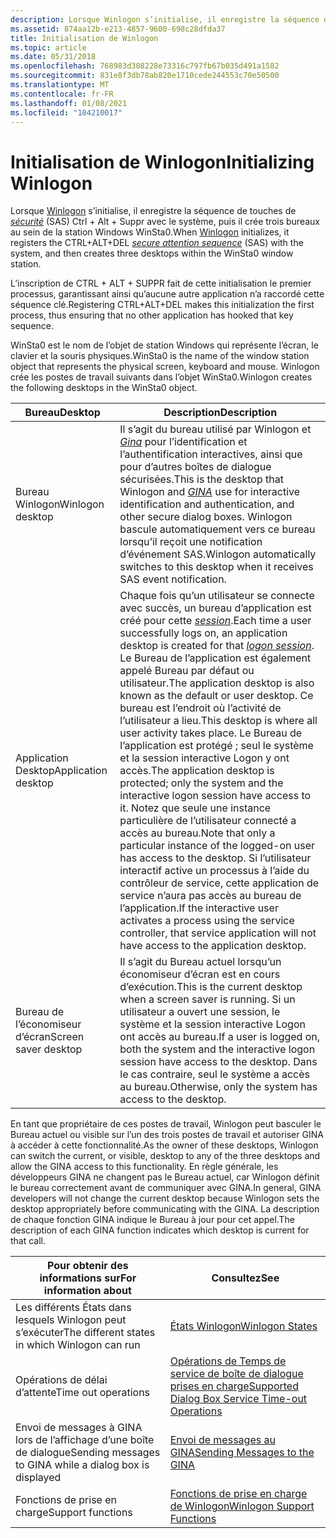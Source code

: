 ```yaml
---
description: Lorsque Winlogon s’initialise, il enregistre la séquence de touches de sécurité (SAS) CTRL + ALT + SUPPR avec le système, puis il crée trois bureaux au sein de la station Windows WinSta0.
ms.assetid: 874aa12b-e213-4857-9600-698c28dfda37
title: Initialisation de Winlogon
ms.topic: article
ms.date: 05/31/2018
ms.openlocfilehash: 768983d308228e73316c797fb67b035d491a1582
ms.sourcegitcommit: 831e8f3db78ab820e1710cede244553c70e50500
ms.translationtype: MT
ms.contentlocale: fr-FR
ms.lasthandoff: 01/08/2021
ms.locfileid: "104210017"
---
```

# <a name="initializing-winlogon"></a><span data-ttu-id="d0352-103">Initialisation de Winlogon</span><span class="sxs-lookup"><span data-stu-id="d0352-103">Initializing Winlogon</span></span>

<span data-ttu-id="d0352-104">Lorsque [Winlogon](winlogon.md) s’initialise, il enregistre la séquence de touches de [*sécurité*](../secgloss/s-gly.md) (SAS) Ctrl + Alt + Suppr avec le système, puis il crée trois bureaux au sein de la station Windows WinSta0.</span><span class="sxs-lookup"><span data-stu-id="d0352-104">When [Winlogon](winlogon.md) initializes, it registers the CTRL+ALT+DEL [*secure attention sequence*](../secgloss/s-gly.md) (SAS) with the system, and then creates three desktops within the WinSta0 window station.</span></span>

<span data-ttu-id="d0352-105">L’inscription de CTRL + ALT + SUPPR fait de cette initialisation le premier processus, garantissant ainsi qu’aucune autre application n’a raccordé cette séquence clé.</span><span class="sxs-lookup"><span data-stu-id="d0352-105">Registering CTRL+ALT+DEL makes this initialization the first process, thus ensuring that no other application has hooked that key sequence.</span></span>

<span data-ttu-id="d0352-106">WinSta0 est le nom de l’objet de station Windows qui représente l’écran, le clavier et la souris physiques.</span><span class="sxs-lookup"><span data-stu-id="d0352-106">WinSta0 is the name of the window station object that represents the physical screen, keyboard and mouse.</span></span> <span data-ttu-id="d0352-107">Winlogon crée les postes de travail suivants dans l’objet WinSta0.</span><span class="sxs-lookup"><span data-stu-id="d0352-107">Winlogon creates the following desktops in the WinSta0 object.</span></span>



| <span data-ttu-id="d0352-108">Bureau</span><span class="sxs-lookup"><span data-stu-id="d0352-108">Desktop</span></span>              | <span data-ttu-id="d0352-109">Description</span><span class="sxs-lookup"><span data-stu-id="d0352-109">Description</span></span>                                                                                                                                                                                                                                                                                                                                                                                                                                                                                                                                                                                                                                                  |
|----------------------|--------------------------------------------------------------------------------------------------------------------------------------------------------------------------------------------------------------------------------------------------------------------------------------------------------------------------------------------------------------------------------------------------------------------------------------------------------------------------------------------------------------------------------------------------------------------------------------------------------------------------------------------------------------|
| <span data-ttu-id="d0352-110">Bureau Winlogon</span><span class="sxs-lookup"><span data-stu-id="d0352-110">Winlogon desktop</span></span>     | <span data-ttu-id="d0352-111">Il s’agit du bureau utilisé par Winlogon et [*Gina*](../secgloss/g-gly.md) pour l’identification et l’authentification interactives, ainsi que pour d’autres boîtes de dialogue sécurisées.</span><span class="sxs-lookup"><span data-stu-id="d0352-111">This is the desktop that Winlogon and [*GINA*](../secgloss/g-gly.md) use for interactive identification and authentication, and other secure dialog boxes.</span></span> <span data-ttu-id="d0352-112">Winlogon bascule automatiquement vers ce bureau lorsqu’il reçoit une notification d’événement SAS.</span><span class="sxs-lookup"><span data-stu-id="d0352-112">Winlogon automatically switches to this desktop when it receives SAS event notification.</span></span>                                                                                                                                                                                                                                                                                                                                                                          |
| <span data-ttu-id="d0352-113">Application Desktop</span><span class="sxs-lookup"><span data-stu-id="d0352-113">Application desktop</span></span>  | <span data-ttu-id="d0352-114">Chaque fois qu’un utilisateur se connecte avec succès, un bureau d’application est créé pour cette [*session*](../secgloss/l-gly.md).</span><span class="sxs-lookup"><span data-stu-id="d0352-114">Each time a user successfully logs on, an application desktop is created for that [*logon session*](../secgloss/l-gly.md).</span></span> <span data-ttu-id="d0352-115">Le Bureau de l’application est également appelé Bureau par défaut ou utilisateur.</span><span class="sxs-lookup"><span data-stu-id="d0352-115">The application desktop is also known as the default or user desktop.</span></span> <span data-ttu-id="d0352-116">Ce bureau est l’endroit où l’activité de l’utilisateur a lieu.</span><span class="sxs-lookup"><span data-stu-id="d0352-116">This desktop is where all user activity takes place.</span></span> <span data-ttu-id="d0352-117">Le Bureau de l’application est protégé ; seul le système et la session interactive Logon y ont accès.</span><span class="sxs-lookup"><span data-stu-id="d0352-117">The application desktop is protected; only the system and the interactive logon session have access to it.</span></span> <span data-ttu-id="d0352-118">Notez que seule une instance particulière de l’utilisateur connecté a accès au bureau.</span><span class="sxs-lookup"><span data-stu-id="d0352-118">Note that only a particular instance of the logged-on user has access to the desktop.</span></span> <span data-ttu-id="d0352-119">Si l’utilisateur interactif active un processus à l’aide du contrôleur de service, cette application de service n’aura pas accès au bureau de l’application.</span><span class="sxs-lookup"><span data-stu-id="d0352-119">If the interactive user activates a process using the service controller, that service application will not have access to the application desktop.</span></span> |
| <span data-ttu-id="d0352-120">Bureau de l’économiseur d’écran</span><span class="sxs-lookup"><span data-stu-id="d0352-120">Screen saver desktop</span></span> | <span data-ttu-id="d0352-121">Il s’agit du Bureau actuel lorsqu’un économiseur d’écran est en cours d’exécution.</span><span class="sxs-lookup"><span data-stu-id="d0352-121">This is the current desktop when a screen saver is running.</span></span> <span data-ttu-id="d0352-122">Si un utilisateur a ouvert une session, le système et la session interactive Logon ont accès au bureau.</span><span class="sxs-lookup"><span data-stu-id="d0352-122">If a user is logged on, both the system and the interactive logon session have access to the desktop.</span></span> <span data-ttu-id="d0352-123">Dans le cas contraire, seul le système a accès au bureau.</span><span class="sxs-lookup"><span data-stu-id="d0352-123">Otherwise, only the system has access to the desktop.</span></span>                                                                                                                                                                                                                                                                                                                                                                                                                                      |



 

<span data-ttu-id="d0352-124">En tant que propriétaire de ces postes de travail, Winlogon peut basculer le Bureau actuel ou visible sur l’un des trois postes de travail et autoriser GINA à accéder à cette fonctionnalité.</span><span class="sxs-lookup"><span data-stu-id="d0352-124">As the owner of these desktops, Winlogon can switch the current, or visible, desktop to any of the three desktops and allow the GINA access to this functionality.</span></span> <span data-ttu-id="d0352-125">En règle générale, les développeurs GINA ne changent pas le Bureau actuel, car Winlogon définit le bureau correctement avant de communiquer avec GINA.</span><span class="sxs-lookup"><span data-stu-id="d0352-125">In general, GINA developers will not change the current desktop because Winlogon sets the desktop appropriately before communicating with the GINA.</span></span> <span data-ttu-id="d0352-126">La description de chaque fonction GINA indique le Bureau à jour pour cet appel.</span><span class="sxs-lookup"><span data-stu-id="d0352-126">The description of each GINA function indicates which desktop is current for that call.</span></span>



| <span data-ttu-id="d0352-127">Pour obtenir des informations sur</span><span class="sxs-lookup"><span data-stu-id="d0352-127">For information about</span></span>                                    | <span data-ttu-id="d0352-128">Consultez</span><span class="sxs-lookup"><span data-stu-id="d0352-128">See</span></span>                                                                                                      |
|----------------------------------------------------------|----------------------------------------------------------------------------------------------------------|
| <span data-ttu-id="d0352-129">Les différents États dans lesquels Winlogon peut s’exécuter</span><span class="sxs-lookup"><span data-stu-id="d0352-129">The different states in which Winlogon can run</span></span>           | [<span data-ttu-id="d0352-130">États Winlogon</span><span class="sxs-lookup"><span data-stu-id="d0352-130">Winlogon States</span></span>](winlogon-states.md)                                                                   |
| <span data-ttu-id="d0352-131">Opérations de délai d’attente</span><span class="sxs-lookup"><span data-stu-id="d0352-131">Time out operations</span></span>                                      | [<span data-ttu-id="d0352-132">Opérations de Temps de service de boîte de dialogue prises en charge</span><span class="sxs-lookup"><span data-stu-id="d0352-132">Supported Dialog Box Service Time-out Operations</span></span>](supported-dialog-box-service-time-out-operations.md) |
| <span data-ttu-id="d0352-133">Envoi de messages à GINA lors de l’affichage d’une boîte de dialogue</span><span class="sxs-lookup"><span data-stu-id="d0352-133">Sending messages to GINA while a dialog box is displayed</span></span> | [<span data-ttu-id="d0352-134">Envoi de messages au GINA</span><span class="sxs-lookup"><span data-stu-id="d0352-134">Sending Messages to the GINA</span></span>](sending-messages-to-the-gina.md)                                         |
| <span data-ttu-id="d0352-135">Fonctions de prise en charge</span><span class="sxs-lookup"><span data-stu-id="d0352-135">Support functions</span></span>                                        | [<span data-ttu-id="d0352-136">Fonctions de prise en charge de Winlogon</span><span class="sxs-lookup"><span data-stu-id="d0352-136">Winlogon Support Functions</span></span>](authentication-functions.md)                    |



 

 

 
